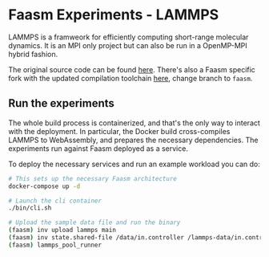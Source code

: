 # Faasm Experiments - LAMMPS

LAMMPS is a framweork for efficiently computing short-range molecular dynamics.
It is an MPI only project but can also be run in a OpenMP-MPI hybrid fashion.

The original source code can be found [here](https://lammps.sandia.gov/).
There's also a Faasm specific fork with the updated compilation toolchain
[here](https://github.com/faasm/lammps), change branch to `faasm`.

## Run the experiments

The whole build process is containerized, and that's the only way to interact
with the deployment. In particular, the Docker build cross-compiles LAMMPS to 
WebAssembly, and prepares the necessary dependencies. The experiments run
against Faasm deployed as a service. 

To deploy the necessary services and run an example workload you can do:
```bash
# This sets up the necessary Faasm architecture
docker-compose up -d

# Launch the cli container
./bin/cli.sh

# Upload the sample data file and run the binary
(faasm) inv upload lammps main
(faasm) inv state.shared-file /data/in.controller /lammps-data/in.controller
(faasm) lammps_pool_runner
```
